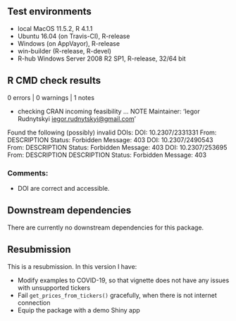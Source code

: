 ## Test environments

* local MacOS 11.5.2, R 4.1.1
* Ubuntu 16.04 (on Travis-CI), R-release
* Windows (on AppVayor), R-release
* win-builder (R-release, R-devel)
* R-hub Windows Server 2008 R2 SP1, R-release, 32/64 bit

## R CMD check results

0 errors | 0 warnings | 1 notes

* checking CRAN incoming feasibility ... NOTE
Maintainer: ‘Iegor Rudnytskyi <iegor.rudnytskyi@gmail.com>’

Found the following (possibly) invalid DOIs:
  DOI: 10.2307/2331331
    From: DESCRIPTION
    Status: Forbidden
    Message: 403
  DOI: 10.2307/2490543
    From: DESCRIPTION
    Status: Forbidden
    Message: 403
  DOI: 10.2307/253695
    From: DESCRIPTION
          DESCRIPTION
    Status: Forbidden
    Message: 403
    

### Comments:    
    
* DOI are correct and accessible.

## Downstream dependencies

There are currently no downstream dependencies for this package.

## Resubmission

This is a resubmission. In this version I have:

* Modify examples to COVID-19, so that vignette does not have any issues with 
unsupported tickers
* Fail `get_prices_from_tickers()` gracefully, when there is not internet connection
* Equip the package with a demo Shiny app

